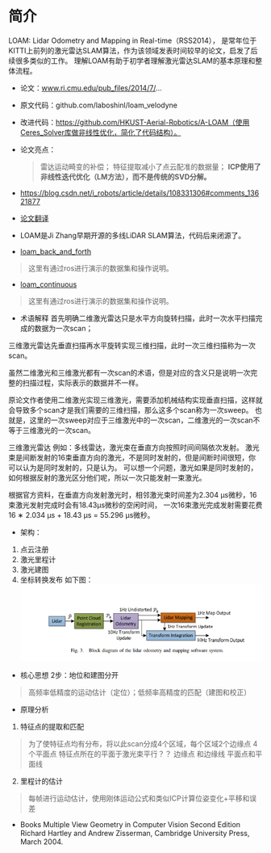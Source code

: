 # 简介
LOAM: Lidar Odometry and Mapping in Real-time（RSS2014），
是常年位于KITTI上前列的激光雷达SLAM算法，作为该领域发表时间较早的论文，启发了后续很多类似的工作。
理解LOAM有助于初学者理解激光雷达SLAM的基本原理和整体流程。

- 论文：www.ri.cmu.edu/pub_files/2014/7/...

- 原文代码：github.com/laboshinl/loam_velodyne

- 改进代码：https://github.com/HKUST-Aerial-Robotics/A-LOAM（使用Ceres_Solver库做非线性优化，简化了代码结构）。

- 论文亮点：
    > 雷达运动畸变的补偿；
    > 特征提取减小了点云配准的数据量；
    > **ICP使用了非线性迭代优化（LM方法），而不是传统的SVD分解。**
- https://blog.csdn.net/i_robots/article/details/108331306#comments_13621877

- [论文翻译](https://blog.csdn.net/weixin_45626706/article/details/121886389)
- LOAM是Ji Zhang早期开源的多线LiDAR SLAM算法，代码后来闭源了。
- [loam_back_and_forth](https://wiki.ros.org/loam_back_and_forth)
> 这里有通过ros进行演示的数据集和操作说明。
- [loam_continuous](https://wiki.ros.org/loam_continuous)
> 这里有通过ros进行演示的数据集和操作说明。

- 术语解释
首先明确二维激光雷达只是水平方向旋转扫描，此时一次水平扫描完成的数据为一次scan；

三维激光雷达先垂直扫描再水平旋转实现三维扫描，此时一次三维扫描称为一次scan。

虽然二维激光和三维激光都有一次scan的术语，但是对应的含义只是说明一次完整的扫描过程，实际表示的数据并不一样。

原论文作者使用二维激光实现三维激光，需要添加机械结构实现垂直扫描，这样就会导致多个scan才是我们需要的三维扫描，那么这多个scan称为一次sweep。
也就是，这里的一次sweep对应于三维激光中的一次scan，二维激光的一次scan不等于三维激光的一次scan。

三维激光雷达 例如：多线雷达，激光束在垂直方向按照时间间隔依次发射。
激光束是间断发射的16束垂直方向的激光，不是同时发射的，但是间断时间很短，你可以认为是同时发射的，只是认为。
可以想一个问题，激光如果是同时发射的，如何根据反射的激光区分他们呢，所以一次只能发射一束激光。

根据官方资料，在垂直方向发射激光时，相邻激光束时间差为2.304 μs微秒，16束激光发射完成时会有18.43μs微秒的空闲时间，
一次16束激光完成发射需要花费 16 ∗ 2.034 μs + 18.43 μs = 55.296 μs微秒。


- 架构：
1. 点云注册
2. 激光里程计
3. 激光建图
4. 坐标转换发布
如下图：
![](./asset/LOAM-zhangji-SystemOverview.png)

- 核心思想
2步：地位和建图分开
> 高频率低精度的运动估计（定位）；低频率高精度的匹配（建图和校正）

- 原理分析
1. 特征点的提取和匹配
> 为了使特征点均有分布，将以此scan分成4个区域，每个区域2个边缘点 4个平面点
> 特征点所在的平面于激光束平行？？
> 边缘点 和边缘线  平面点和平面线

2. 里程计的估计
> 每帧进行运动估计，使用刚体运动公式和类似ICP计算位姿变化+平移和误差


- Books
Multiple View Geometry in Computer Vision Second Edition
Richard Hartley and Andrew Zisserman,
Cambridge University Press, March 2004.